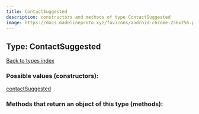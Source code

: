 ```yaml
---
title: ContactSuggested
description: constructors and methods of type ContactSuggested
image: https://docs.madelineproto.xyz/favicons/android-chrome-256x256.png
---
```

## Type: ContactSuggested  
[Back to types index](index.md)



### Possible values (constructors):

[contactSuggested](../constructors/contactSuggested.md)  



### Methods that return an object of this type (methods):



